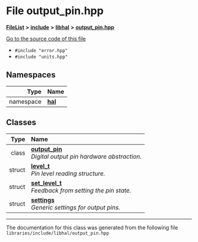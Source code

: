 

# File output\_pin.hpp



[**FileList**](files.md) **>** [**include**](dir_cba0faac6e93618a6e2539705915bd70.md) **>** [**libhal**](dir_c21661262b37aa135a14febc024e67d7.md) **>** [**output\_pin.hpp**](libhal_2output__pin_8hpp.md)

[Go to the source code of this file](libhal_2output__pin_8hpp_source.md)



* `#include "error.hpp"`
* `#include "units.hpp"`













## Namespaces

| Type | Name |
| ---: | :--- |
| namespace | [**hal**](namespacehal.md) <br> |


## Classes

| Type | Name |
| ---: | :--- |
| class | [**output\_pin**](classhal_1_1output__pin.md) <br>_Digital output pin hardware abstraction._  |
| struct | [**level\_t**](structhal_1_1output__pin_1_1level__t.md) <br>_Pin level reading structure._  |
| struct | [**set\_level\_t**](structhal_1_1output__pin_1_1set__level__t.md) <br>_Feedback from setting the pin state._  |
| struct | [**settings**](structhal_1_1output__pin_1_1settings.md) <br>_Generic settings for output pins._  |



















































------------------------------
The documentation for this class was generated from the following file `libraries/include/libhal/output_pin.hpp`

